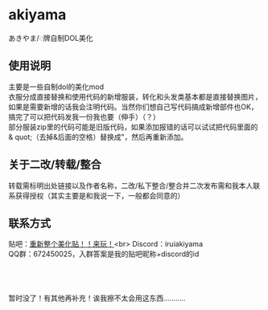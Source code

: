# akiyama
あきやま/◌牌自制DOL美化



## 使用说明
主要是一些自制dol的美化mod<br>
  衣服分成直接替换和使用代码的新增服装，转化和头发类基本都是直接替换图片，如果是需要新增的话我会注明代码。当然你们想自己写代码搞成新增部件也OK，搞完了可以把代码发我一份我也要（伸手）（？）<br>
  部分服装zip里的代码可能是旧版代码，如果添加报错的话可以试试把代码里面的 & quot;（去掉&后面的空格）替换成"，然后再重新添加。

## 关于二改/转载/整合
 转载需标明出处链接以及作者名称，二改/私下整合/整合并二次发布需和我本人联系获得授权（其实主要是和我说一下，一般都会同意的） 
 
 ## 联系方式
 贴吧：[重新整个美化贴！！来玩！](https://tieba.baidu.com/p/8716380549?)<br>
 Discord：iruiakiyama<br>
 QQ群：672450025，入群答案是我的贴吧昵称+discord的id<br>
<br>
<br>
<br>
<br>
暂时没了！有其他再补充！诶我擦不太会用这东西...........
